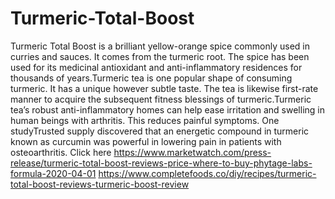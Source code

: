 # Turmeric-Total-Boost
Turmeric Total Boost is a brilliant yellow-orange spice commonly used in curries and sauces. It comes from the turmeric root. The spice has been used for its medicinal antioxidant and anti-inflammatory residences for thousands of years.Turmeric tea is one popular shape of consuming turmeric. It has a unique however subtle taste. The tea is likewise first-rate manner to acquire the subsequent fitness blessings of turmeric.Turmeric tea’s robust anti-inflammatory homes can help ease irritation and swelling in human beings with arthritis. This reduces painful symptoms. One studyTrusted supply discovered that an energetic compound in turmeric known as curcumin was powerful in lowering pain in patients with osteoarthritis. Click here https://www.marketwatch.com/press-release/turmeric-total-boost-reviews-price-where-to-buy-phytage-labs-formula-2020-04-01  https://www.completefoods.co/diy/recipes/turmeric-total-boost-reviews-turmeric-boost-review
